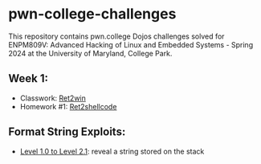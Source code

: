 # pwn-college-challenges

This repository contains pwn.college Dojos challenges solved for ENPM809V: Advanced Hacking of Linux and Embedded Systems - Spring 2024 at the University of Maryland, College Park.

## Week 1: 

- Classwork: [Ret2win](https://github.com/VasanthVanan/pwn.college-dojos-challenges/blob/main/ret2win/ret2win.py)
- Homework #1: [Ret2shellcode](https://github.com/VasanthVanan/pwn.college-dojos-challenges/blob/main/ret2shellcode/intro_challenge.py)

## Format String Exploits:

- [Level 1.0 to Level 2.1](./software%20exploitation/reveal_string.py): reveal a string stored on the stack
